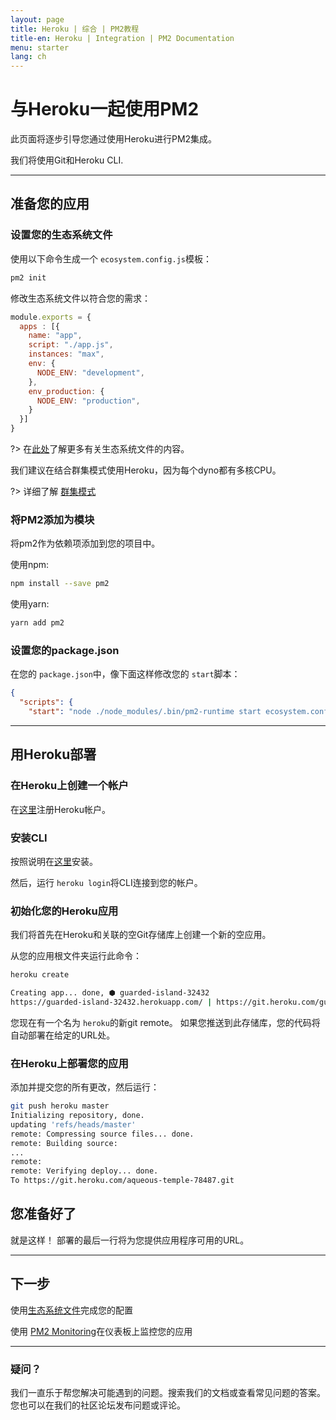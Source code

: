 ```yaml
---
layout: page
title: Heroku | 综合 | PM2教程
title-en: Heroku | Integration | PM2 Documentation
menu: starter
lang: ch
---
```


# 与Heroku一起使用PM2

此页面将逐步引导您通过使用Heroku进行PM2集成。

我们将使用Git和Heroku CLI.

---

## 准备您的应用

### 设置您的生态系统文件

使用以下命令生成一个 `ecosystem.config.js`模板：

```bash
pm2 init
```

修改生态系统文件以符合您的需求：

```javascript
module.exports = {
  apps : [{
    name: "app",
    script: "./app.js",
    instances: "max",
    env: {
      NODE_ENV: "development",
    },
    env_production: {
      NODE_ENV: "production",
    }
  }]
}
```

?> 在[此处](runtime/guide/ecosystem-file.md)了解更多有关生态系统文件的内容。

我们建议在结合群集模式使用Heroku，因为每个dyno都有多核CPU。

?> 详细了解 [群集模式](runtime/guide/cluster.md)

### 将PM2添加为模块

将pm2作为依赖项添加到您的项目中。

使用npm:

```bash
npm install --save pm2
```

使用yarn:

```bash
yarn add pm2
```

### 设置您的package.json

在您的 `package.json`中，像下面这样修改您的 `start`脚本：

```json
{
  "scripts": {
    "start": "node ./node_modules/.bin/pm2-runtime start ecosystem.config.js --env production"  }
```

---

## 用Heroku部署

### 在Heroku上创建一个帐户

在[这里](https://signup.heroku.com/)注册Heroku帐户。

### 安装CLI

按照说明在[这里](https://devcenter.heroku.com/articles/heroku-cli)安装。

然后，运行 `heroku login`将CLI连接到您的帐户。

### 初始化您的Heroku应用

我们将首先在Heroku和关联的空Git存储库上创建一个新的空应用。

从您的应用根文件夹运行此命令：
```bash
heroku create

Creating app... done, ⬢ guarded-island-32432
https://guarded-island-32432.herokuapp.com/ | https://git.heroku.com/guarded-island-32432.git
```

您现在有一个名为 `heroku`的新git remote。 如果您推送到此存储库，您的代码将自动部署在给定的URL处。

### 在Heroku上部署您的应用

添加并提交您的所有更改，然后运行：

```bash
git push heroku master
Initializing repository, done.
updating 'refs/heads/master'
remote: Compressing source files... done.
remote: Building source:
...
remote:
remote: Verifying deploy... done.
To https://git.heroku.com/aqueous-temple-78487.git
```

## 您准备好了

就是这样！ 部署的最后一行将为您提供应用程序可用的URL。

---

## 下一步

使用[生态系统文件](runtime/guide/ecosystem-file.md)完成您的配置

使用 [PM2 Monitoring](monitoring/integration/docker.md)在仪表板上监控您的应用

---

### 疑问？

我们一直乐于帮您解决可能遇到的问题。搜索我们的文档或查看常见问题的答案。您也可以在我们的社区论坛发布问题或评论。